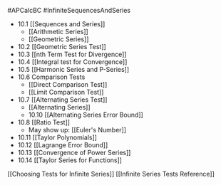 #APCalcBC #InfiniteSequencesAndSeries


- 10.1 [[Sequences and Series]]
	- [[Arithmetic Series]]
	- [[Geometric Series]]
- 10.2 [[Geometric Series Test]]
- 10.3 [[nth Term Test for Divergence]]
- 10.4 [[Integral test for Convergence]]
- 10.5 [[Harmonic Series and P-Series]]
- 10.6 Comparison Tests
	- [[Direct Comparison Test]]
	- [[Limit Comparison Test]]
- 10.7 [[Alternating Series Test]]
	- [[Alternating Series]]
	- 10.10 [[Alternating Series Error Bound]]
- 10.8 [[Ratio Test]]
	- May show up: [[Euler's Number]]
- 10.11 [[Taylor Polynomials]]
- 10.12 [[Lagrange Error Bound]]
- 10.13 [[Convergence of Power Series]]
- 10.14 [[Taylor Series for Functions]]


[[Choosing Tests for Infinite Series]]
[[Infinite Series Tests Reference]]
